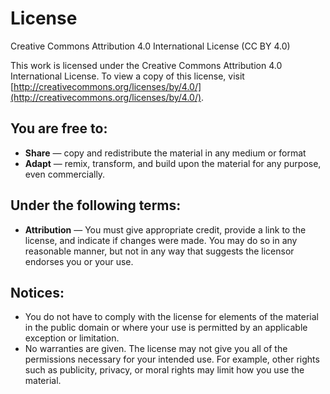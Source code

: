 # License

Creative Commons Attribution 4.0 International License (CC BY 4.0)

This work is licensed under the Creative Commons Attribution 4.0 International License. To view a copy of this license, visit [http://creativecommons.org/licenses/by/4.0/](http://creativecommons.org/licenses/by/4.0/).

## You are free to:

- **Share** — copy and redistribute the material in any medium or format
- **Adapt** — remix, transform, and build upon the material for any purpose, even commercially.

## Under the following terms:

- **Attribution** — You must give appropriate credit, provide a link to the license, and indicate if changes were made. You may do so in any reasonable manner, but not in any way that suggests the licensor endorses you or your use.

## Notices:

- You do not have to comply with the license for elements of the material in the public domain or where your use is permitted by an applicable exception or limitation.
- No warranties are given. The license may not give you all of the permissions necessary for your intended use. For example, other rights such as publicity, privacy, or moral rights may limit how you use the material.
